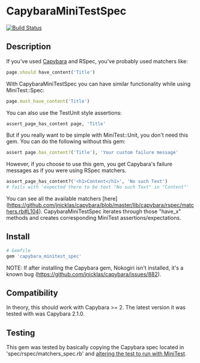 CapybaraMiniTestSpec
====================

[![Build Status](https://secure.travis-ci.org/ordinaryzelig/capybara_minitest_spec.png?branch=master)](http://travis-ci.org/ordinaryzelig/capybara_minitest_spec)

## Description

If you've used [Capybara](https://github.com/jnicklas/capybara) and RSpec, you've probably used matchers like:

```ruby
page.should have_content('Title')
```

With CapybaraMiniTestSpec you can have similar functionality while using MiniTest::Spec:

```ruby
page.must_have_content('Title')
```

You can also use the TestUnit style assertions:

```ruby
assert_page_has_content page, 'Title'
```

But if you really want to be simple with MiniTest::Unit, you don't need this gem.
You can do the following without this gem:

```ruby
assert page.has_content?('Title'), 'Your custom failure message'
```

However, if you choose to use this gem, you get Capybara's failure messages as if you were using RSpec matchers.

```ruby
assert_page_has_content?('<h1>Content</h1>', 'No such Text')
# fails with 'expected there to be text "No such Text" in "Content"'
```

You can see all the available matchers [here] (https://github.com/jnicklas/capybara/blob/master/lib/capybara/rspec/matchers.rb#L104).
CapybaraMiniTestSpec iterates through those "have_x" methods and creates corresponding MiniTest assertions/expectations.

## Install

```ruby
# Gemfile
gem 'capybara_minitest_spec'
```

NOTE: If after installing the Capybara gem, Nokogiri isn't installed, it's a known bug (https://github.com/jnicklas/capybara/issues/882).

## Compatibility

In theory, this should work with Capybara >= 2. The latest version it was tested with was Capybara 2.1.0.

## Testing

This gem was tested by basically copying the Capybara spec located in 'spec/rspec/matchers_spec.rb' and [altering the test to run with MiniTest](https://gist.github.com/4297afa19edd44885248).
